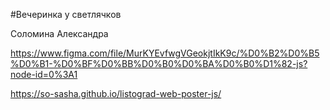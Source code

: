 #Вечеринка у светлячков

Соломина Александра

https://www.figma.com/file/MurKYEvfwgVGeokjtIkK9c/%D0%B2%D0%B5%D0%B1-%D0%BF%D0%BB%D0%B0%D0%BA%D0%B0%D1%82-js?node-id=0%3A1

https://so-sasha.github.io/listograd-web-poster-js/
